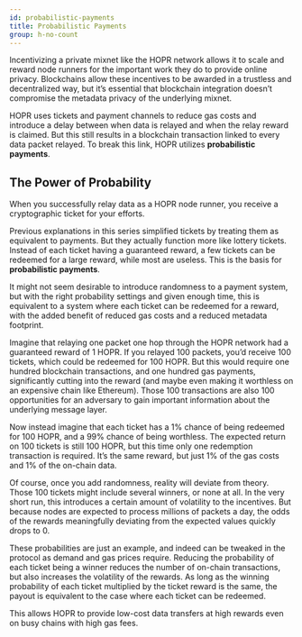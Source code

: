 ```yaml
---
id: probabilistic-payments
title: Probabilistic Payments
group: h-no-count
---
```


Incentivizing a private mixnet like the HOPR network allows it to scale and reward node runners for the important work they do to provide online privacy. Blockchains allow these incentives to be awarded in a trustless and decentralized way, but it’s essential that blockchain integration doesn’t compromise the metadata privacy of the underlying mixnet.

HOPR uses tickets and payment channels to reduce gas costs and introduce a delay between when data is relayed and when the relay reward is claimed. But this still results in a blockchain transaction linked to every data packet relayed. To break this link, HOPR utilizes **probabilistic payments**.

## The Power of Probability

When you successfully relay data as a HOPR node runner, you receive a cryptographic ticket for your efforts.

Previous explanations in this series simplified tickets by treating them as equivalent to payments. But they actually function more like lottery tickets. Instead of each ticket having a guaranteed reward, a few tickets can be redeemed for a large reward, while most are useless. This is the basis for **probabilistic payments**.

It might not seem desirable to introduce randomness to a payment system, but with the right probability settings and given enough time, this is equivalent to a system where each ticket can be redeemed for a reward, with the added benefit of reduced gas costs and a reduced metadata footprint.

Imagine that relaying one packet one hop through the HOPR network had a guaranteed reward of 1 HOPR. If you relayed 100 packets, you’d receive 100 tickets, which could be redeemed for 100 HOPR. But this would require one hundred blockchain transactions, and one hundred gas payments, significantly cutting into the reward (and maybe even making it worthless on an expensive chain like Ethereum). Those 100 transactions are also 100 opportunities for an adversary to gain important information about the underlying message layer.

Now instead imagine that each ticket has a 1% chance of being redeemed for 100 HOPR, and a 99% chance of being worthless. The expected return on 100 tickets is still 100 HOPR, but this time only one redemption transaction is required. It’s the same reward, but just 1% of the gas costs and 1% of the on-chain data.

Of course, once you add randomness, reality will deviate from theory. Those 100 tickets might include several winners, or none at all. In the very short run, this introduces a certain amount of volatility to the incentives. But because nodes are expected to process millions of packets a day, the odds of the rewards meaningfully deviating from the expected values quickly drops to 0.

These probabilities are just an example, and indeed can be tweaked in the protocol as demand and gas prices require. Reducing the probability of each ticket being a winner reduces the number of on-chain transactions, but also increases the volatility of the rewards. As long as the winning probability of each ticket multiplied by the ticket reward is the same, the payout is equivalent to the case where each ticket can be redeemed.

This allows HOPR to provide low-cost data transfers at high rewards even on busy chains with high gas fees.
